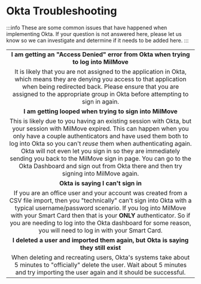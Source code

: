 # Okta Troubleshooting

:::info
These are some common issues that have happened when implementing Okta. If your question is not answered here, please let us know so we can investigate and determine if it needs to be added here.
:::

<table align="center">
    <tr>
        <td align="center"><b>I am getting an "Access Denied" error from Okta when trying to log into MilMove</b></td>
    </tr>
    <tr>
        <td align="center">It is likely that you are not assigned to the application in Okta, which means they are denying you access to that application when being redirected back. Please ensure that you are assigned to the appropriate group in Okta before attempting to sign in again.</td>
    </tr>
    <tr>
        <td align="center"><b>I am getting looped when trying to sign into MilMove</b></td>
    </tr>
    <tr>
        <td align="center">This is likely due to you having an existing session with Okta, but your session with MilMove expired. This can happen when you only have a couple authenticators and have used them both to log into Okta so you can't <em>reuse</em> them when authenticating again. Okta will not even let you sign in so they are immediately sending you back to the MilMove sign in page. You can go to the Okta Dashboard and sign out from Okta there and then try signing into MilMove again.</td>
    </tr>
    <tr>
        <td align="center"><b>Okta is saying I can't sign in</b></td>
    </tr>
    <tr>
        <td align="center">If you are an office user and your account was created from a CSV file import, then you "technically" can't sign into Okta with a typical username/password scenario. If you log into MilMove with your Smart Card then that is your <b>ONLY</b> authenticator. So if you are needing to log into the Okta dashboard for some reason, you will need to log in with your Smart Card.</td>
    </tr>
    <tr>
        <td align="center"><b>I deleted a user and imported them again, but Okta is saying they still exist</b></td>
    </tr>
    <tr>
        <td align="center">When deleting and recreating users, Okta's systems take about 5 minutes to "officially" delete the user. Wait about 5 minutes and try importing the user again and it should be successful.</td>
    </tr>
</table>
